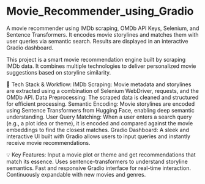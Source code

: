 # Movie_Recommender_using_Gradio
A  movie recommender using IMDb scraping, OMDb API Keys, Selenium, and Sentence Transformers. It encodes movie storylines and matches them with user queries via semantic search. Results are displayed in an interactive Gradio dashboard.

This project is a smart movie recommendation engine built by scraping IMDb data. It combines multiple technologies to deliver personalized movie suggestions based on storyline similarity.

🔧 Tech Stack & Workflow:
IMDb Scraping: Movie metadata and storylines are extracted using a combination of Selenium WebDriver, requests, and the OMDb API.
Data Preprocessing: The scraped data is cleaned and structured for efficient processing.
Semantic Encoding: Movie storylines are encoded using Sentence Transformers from Hugging Face, enabling deep semantic understanding.
User Query Matching: When a user enters a search query (e.g., a plot idea or theme), it is encoded and compared against the movie embeddings to find the closest matches.
Gradio Dashboard: A sleek and interactive UI built with Gradio allows users to input queries and instantly receive movie recommendations.

💡 Key Features:
Input a movie plot or theme and get recommendations that match its essence.
Uses sentence-transformers to understand storyline semantics.
Fast and responsive Gradio interface for real-time interaction.
Continuously expandable with new movies and genres.
